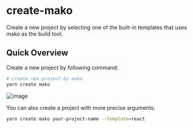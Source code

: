 # create-mako

Create a new project by selecting one of the built-in templates that uses mako as the build tool.

## Quick Overview

Create a new project by following command:

```bash
# create new project by mako
yarn create mako
```

![image](https://github.com/user-attachments/assets/5be2d98d-9636-4ffe-ac30-da37af5784d2)


You can also create a project with more precise arguments:

```bash
yarn create mako your-project-name --template=react
```
